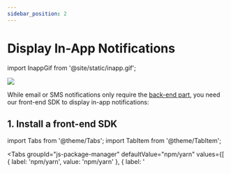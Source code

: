 ```yaml
---
sidebar_position: 2
---
```


# Display In-App Notifications

import InappGif from '@site/static/inapp.gif';

<img src={InappGif} />

While email or SMS notifications only require the [back-end part](send-a-notification), you need our front-end SDK to display in-app notifications:

## 1. Install a front-end SDK

import Tabs from '@theme/Tabs';
import TabItem from '@theme/TabItem';

<Tabs
groupId="js-package-manager"
defaultValue="npm/yarn"
values={[
{ label: 'npm/yarn', value: 'npm/yarn' },
{ label: '<script>', value: 'script' }
]
}>
<TabItem value="npm/yarn">

```console
# using npm:
npm install notificationapi-js-client-sdk --save
# using yarn:
yarn add notificationapi-js-client-sdk --save
```

</TabItem>
<TabItem value="script">

```html
<script src="https://unpkg.com/notificationapi-js-client-sdk/dist/notificationapi-js-client-sdk.js"></script>
```

</TabItem>
</Tabs>

## 2. Display

The example below creates the NotificationAPI widget in your front-end. The widget is placed in the container div specified by ID. The widget automatically connects to our servers and pull all the in-app notifications for the test user.

<Tabs
groupId="frontend-language"
defaultValue="react"
values={[
{ label: 'React.js', value: 'react' },
{ label: 'JavaScript', value: 'js' }
]
}>
<TabItem value="react">

Create the following `NotificationAPIComponent`:

```jsx
import NotificationAPI from "notificationapi-js-client-sdk";
import { PopupPosition } from 'notificationapi-js-client-sdk/lib/interfaces';
import { memo, useEffect } from "react";

const NotificationAPIComponent = memo((props) => {
  useEffect(() => {
    new NotificationAPI({
      clientId: "CLIENT_ID",
      userId: props.userId,
      root: "CONTAINER_DIV_ID",
      popupPosition: PopupPosition.BottomLeft
    });
  });

  return <div id="CONTAINER_DIV_ID"></div>;
});
export default NotificationAPIComponent;
```

:::important
React's state management and re-rendering would normally cause our widget to be destroyed and re-initialized with every state change which is inefficient. That's why the NotificationAPIComponent is "memo"-ized to prevent re-rendering.
:::

Now use the component anywhere you wish, for example in `App.js`:

```jsx
import NotificationAPIComponent from "./NotificationAPIComponent";

function App() {
  return (
    <div>
      <NotificationAPIComponent userId="TEST_USER_ID" />
      <div> ... </div>
    </div>
  );
}

export default App;
```

</TabItem>
<TabItem value="js">

```html
<script>
  new NotificationAPI({
    clientId: "CLIENT_ID",
    userId: "TEST_USER_ID",
    root: "CONTAINER_DIV_ID",
    popupPosition: "bottomLeft"
  });
</script>
```

</TabItem>
</Tabs>

## What's next?

Instead of the `Hello World` notification, it's time to learn how to create and customize your own notifications.
